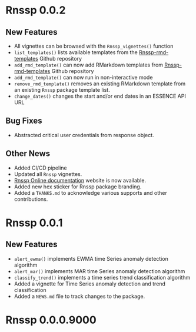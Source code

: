 # Rnssp 0.0.2

## New Features
* All vignettes can be browsed with the `Rnssp_vignettes()` function
* `list_templates()` lists available templates from the [Rnssp-rmd-templates](https://github.com/CDCgov/Rnssp-rmd-templates) Github repository
* `add_rmd_template()` can now add RMarkdown templates from [Rnssp-rmd-templates](https://github.com/CDCgov/Rnssp-rmd-templates) Github repository
* `add_rmd_template()` can now run in non-interactive mode
* `remove_rmd_template()` removes an existing RMarkdown template from an existing `Rnssp` package template list.
* `change_dates()` changes the start and/or end dates in an ESSENCE API URL

## Bug Fixes
* Abstracted critical user credentials from response object.

## Other News
* Added CI/CD pipeline
* Updated all `Rnssp` vignettes.
* [Rnssp Online documentation](https://cdcgov.github.io/Rnssp/) website is now available.
* Added new hex sticker for Rnssp package branding.
* Added a `THANKS.md` to acknowledge various supports and other contributions.

# Rnssp 0.0.1

## New Features

* `alert_ewma()` implements EWMA time Series anomaly detection algorithm
* `alert_mar()` implements MAR time Series anomaly detection algorithm
* `classify_trend()` implements a time series trend classification algorithm
* Added a vignette for Time Series anomaly detection and trend classification
* Added a `NEWS.md` file to track changes to the package.

# Rnssp 0.0.0.9000
